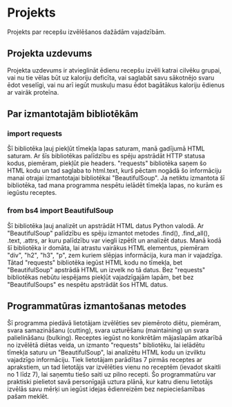 # Projekts
Projekts par recepšu izvēlēšanos dažādām vajadzībām.
## Projekta uzdevums
Projekta uzdevums ir atvieglināt ēdienu recepšu izvēli katrai cilvēku grupai, vai nu tie vēlas būt uz kaloriju deficīta, vai saglabāt savu sākotnējo svaru ēdot veselīgi, vai nu arī iegūt muskuļu masu ēdot bagātākus kaloriju ēdienus ar vairāk proteīna.
## Par izmantotajām bibliotēkām
### import requests
Šī bibliotēka ļauj piekļūt tīmekļa lapas saturam, manā gadījumā HTML saturam. Ar šīs bibliotēkas palīdzību es spēju apstrādāt HTTP statusa kodus, piemēram, piekļūt pie headers. "requests" bibliotēka saņem šo HTML kodu un tad saglaba to html.text, kurš pēctam nogādā šo informāciju manai otrajai izmantotajai bibliotēkai "BeautifulSoup". Ja netiktu izmantota šī bibliotēka, tad mana programma nespētu ielādēt tīmekļa lapas, no kurām es iegūstu receptes.
### from bs4 import BeautifulSoup
Šī bibliotēka ļauj analizēt un apstrādāt HTML datus Python valodā. Ar "BeautifulSoup" palīdzību es spēju izmantot metodes .find(), .find_all(), .text, .attrs, ar kuru palīdzību var viegli izpētīt un analizēt datus. Manā kodā šī bibliotēka ir domāta, lai atrastu vairākus HTML elementus, piemēram "div", "h2", "h3", "p", zem kuriem slēpjas informācija, kura man ir vajadzīga. 
Tātad "requests" bibliotēka iegūst HTML kodu no tīmekļa, bet "BeautifulSoup" apstrādā HTML un izvelk no tā datus. Bez "requests" bibliotēkas nebūtu iespējams piekļūt vajadzīgajām lapām, bet bez "BeautifulSoups" es nespētu apstrādāt šos HTML datus.
## Programmatūras izmantošanas metodes
Šī programma piedāvā lietotājam izvēlēties sev piemēroto diētu, piemēram, svara samazināšanu (cutting), svara uzturēšanu (maintaining) un svara palielināšanu (bulking). Receptes iegūst no konkrētām mājaslapām atkarībā no izvēlētā diētas veida, un izmanto "requests" bibliotēku, lai ielādētu tīmekļa saturu un "BeautifulSoup", lai analizētu HTML kodu un izvilktu vajadzīgo informāciju. Tiek lietotājam parādītas 7 pirmās receptes ar aprakstiem, un tad lietotājs var izvēlēties vienu no receptēm (ievadot skaitli no 1 līdz 7), lai saņemtu tiešo saiti uz pilno recepti. Šo programmatūru var praktiski pielietot savā personīgajā uztura plānā, kur katru dienu lietotājs izvēlās savu mērķi un iegūst idejas ēdienreizēm bez nepieciešamības pašam meklēt. 
